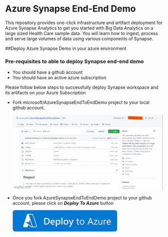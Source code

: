 # Azure Synapse End-End Demo

This repository provides one-click infrastructure and artifact deployment for Azure Synapse Analytics to get you started with Big Data Analytics on a 
large sized Health Care sample data. You will learn how to ingest, process and serve large volumes of data using various components of Synapse.

##Deploy Azure Synapse Demo in your azure environment

### Pre-requisites to able to deploy Synapse end-end demo

* You should have a github account
* You should have an active azure subscription

Please follow below steps to successfully deploy Synapse workspace and its artifacts on your Azure Subscription

* Fork microsoft/AzureSynapseEndToEndDemo project to your local github account.

    ![Forking](/Images/Forking.gif)

* Once you fork AzureSynapseEndToEndDemo project to your github account, please click on ***Deploy To Azure*** button

    [![Deploy To Azure](/Images/deploytoazure.svg?sanitize=true)](https://portal.azure.com/#create/Microsoft.Template/uri/https%3A%2F%2Fraw.githubusercontent.com%2Fmicrosoft%2FAzureSynapseEndToEndDemo%2Fmain%2FARMTemplate%2Fazuredeploy.json)

